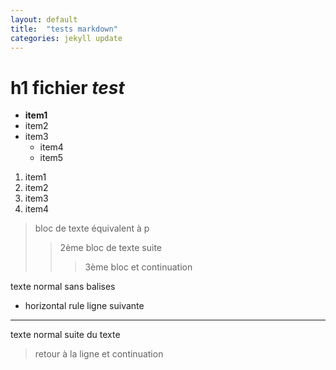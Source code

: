 ```yaml
---
layout: default
title:  "tests markdown"
categories: jekyll update
---
```

# h1 fichier *test*
* **item1** 
* item2
* item3
  * item4
  * item5
1. item1
2. item2
  3. item3
  4. item4
> bloc de texte
> équivalent à p
>> 2ème bloc de texte
>> suite
>>> 3ème bloc
et continuation
>>>
texte normal sans balises
* horizontal rule ligne suivante
* * *
texte normal
suite du texte
> retour à la ligne
et continuation
